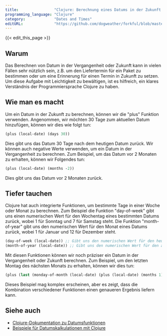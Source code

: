 ```yaml
---
title:                "Clojure: Berechnung eines Datums in der Zukunft oder Vergangenheit"
programming_language: "Clojure"
category:             "Dates and Times"
editURL:              "https://github.com/dogweather/forkful/blob/master/content/de/clojure/calculating-a-date-in-the-future-or-past.md"
---
```


{{< edit_this_page >}}

## Warum

Das Berechnen von Datum in der Vergangenheit oder Zukunft kann in vielen Fällen sehr nützlich sein, z.B. um den Liefertermin für ein Paket zu bestimmen oder um eine Erinnerung für einen Termin in Zukunft zu setzen. Um diese Aufgabe mit Leichtigkeit zu bewältigen, ist es hilfreich, ein klares Verständnis der Programmiersprache Clojure zu haben.

## Wie man es macht

Um ein Datum in der Zukunft zu berechnen, können wir die "plus" Funktion verwenden. Angenommen, wir möchten 30 Tage zum aktuellen Datum hinzufügen, können wir dies wie folgt tun:

```Clojure
(plus (local-date) (days 30))
```

Dies gibt uns das Datum 30 Tage nach dem heutigen Datum zurück. Wir können auch negative Werte verwenden, um ein Datum in der Vergangenheit zu berechnen. Zum Beispiel, um das Datum vor 2 Monaten zu erhalten, können wir Folgendes tun:

```Clojure
(plus (local-date) (months -2))
```

Dies gibt uns das Datum vor 2 Monaten zurück.

## Tiefer tauchen

Clojure hat auch integrierte Funktionen, um bestimmte Tage in einer Woche oder Monat zu berechnen. Zum Beispiel die Funktion "day-of-week" gibt uns einen numerischen Wert für den Wochentag eines bestimmten Datums zurück, wobei 1 für Sonntag und 7 für Samstag steht. Die Funktion "month-of-year" gibt uns den numerischen Wert für den Monat eines Datums zurück, wobei 1 für Januar und 12 für Dezember steht.

```Clojure
(day-of-week (local-date)) ;; Gibt uns den numerischen Wert für den heutigen Wochentag zurück
(month-of-year (local-date)) ;; Gibt uns den numerischen Wert für den aktuellen Monat zurück
```

Mit diesen Funktionen können wir noch präziser ein Datum in der Vergangenheit oder Zukunft berechnen. Zum Beispiel, um den letzten Montag des nächsten Monats zu erhalten, können wir dies tun:

```Clojure
(plus (last (monday-of-month (local-date) (plus (local-date) (months 1)))))
```

Dieses Beispiel mag komplex erscheinen, aber es zeigt, dass die Kombination verschiedener Funktionen einen genaueren Ergebnis liefern kann.

## Siehe auch

- [Clojure-Dokumentation zu Datumsfunktionen](https://clojure.github.io/clojure/java-time/index.html)
- [Beispiele für Datumskalkulationen mit Clojure](https://www.baeldung.com/java-8-date-time-intro)